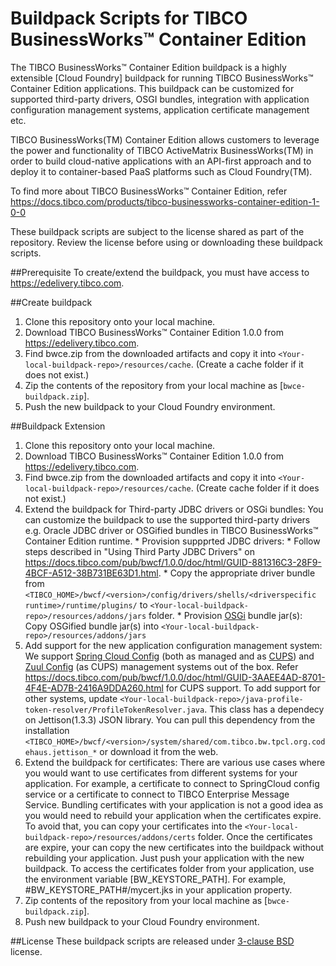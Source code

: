 # Buildpack Scripts for TIBCO BusinessWorks™ Container Edition 
The TIBCO BusinessWorks™ Container Edition buildpack is a highly extensible [Cloud Foundry] buildpack for running TIBCO BusinessWorks™ Container Edition applications. This buildpack can be customized for supported third-party drivers, OSGI bundles, integration with application configuration management systems, application certificate management etc.

TIBCO BusinessWorks(TM) Container Edition allows customers to leverage the power and functionality of TIBCO ActiveMatrix BusinessWorks(TM) in order to build cloud-native applications with an API-first approach and to deploy it to container-based PaaS platforms such as Cloud Foundry(TM).

To find more about TIBCO BusinessWorks™ Container Edition, refer https://docs.tibco.com/products/tibco-businessworks-container-edition-1-0-0

These buildpack scripts are subject to the license shared as part of the repository. Review the license before using or downloading these buildpack scripts.
     
##Prerequisite
    To create/extend the buildpack, you must have access to https://edelivery.tibco.com.
    
##Create buildpack
   1. Clone this repository onto your local machine.
   2. Download TIBCO BusinessWorks™ Container Edition 1.0.0 from https://edelivery.tibco.com.
   3. Find bwce.zip from the downloaded artifacts and copy it into `<Your-local-buildpack-repo>/resources/cache`. (Create a cache folder if it does not exist.)
   4. Zip the contents of the repository from your local machine as [`bwce-buildpack.zip`].
   5. Push the new buildpack to your Cloud Foundry environment.

##Buildpack Extension
   1. Clone this repository onto your local machine.
   2. Download TIBCO BusinessWorks™ Container Edition 1.0.0 from https://edelivery.tibco.com.
   3. Find bwce.zip from the downloaded artifacts and copy it into `<Your-local-buildpack-repo>/resources/cache`. (Create cache folder if it does not exist.)
   4. Extend the buildpack for Third-party JDBC drivers or OSGi bundles: You can customize the buildpack to use the supported third-party drivers e.g. Oracle JDBC driver or OSGified bundles in TIBCO BusinessWorks™ Container Edition runtime.
     * Provision suppprted JDBC drivers: 
          * Follow steps described in "Using Third Party JDBC Drivers" on https://docs.tibco.com/pub/bwcf/1.0.0/doc/html/GUID-881316C3-28F9-4BCF-A512-38B731BE63D1.html.
          * Copy the appropriate driver bundle from `<TIBCO_HOME>/bwcf/<version>/config/drivers/shells/<driverspecific runtime>/runtime/plugins/` to  `<Your-local-buildpack-repo>/resources/addons/jars` folder.
     * Provision [OSGi](https://www.osgi.org) bundle jar(s): Copy OSGified bundle jar(s) into `<Your-local-buildpack-repo>/resources/addons/jars`
   5. Add support for the new application configuration management system: We support [Spring Cloud Config](http://cloud.spring.io/spring-cloud-config/spring-cloud-config.html) (both as managed and as [CUPS](https://docs.cloudfoundry.org/devguide/services/user-provided.html)) and [Zuul Config](https://github.com/Confluex/Zuul/wiki) (as CUPS) management systems out of the box. Refer https://docs.tibco.com/pub/bwcf/1.0.0/doc/html/GUID-3AAEE4AD-8701-4F4E-AD7B-2416A9DDA260.html for CUPS support. To add support for other systems, update `<Your-local-buildpack-repo>/java-profile-token-resolver/ProfileTokenResolver.java`. This class has a dependecy on Jettison(1.3.3) JSON library. You can pull this dependency from the installation `<TIBCO_HOME>/bwcf/<version>/system/shared/com.tibco.bw.tpcl.org.codehaus.jettison_*` or download it from the web.
   6. Extend the buildpack for certificates: There are various use cases where you would want to use certificates from different systems for your application. For example, a certificate to connect to SpringCloud config service or a certificate to connect to TIBCO Enterprise Message Service. Bundling certificates with your application is not a good idea as you would need to rebuild your application when the certificates expire. To avoid that, you can copy your certificates into the `<Your-local-buildpack-repo>/resources/addons/certs` folder. Once the certificates are expire, your can copy the new certificates into the buildpack without rebuilding your application. Just push your application with the new buildpack. To access the certificates folder from your application, use the environment variable [BW_KEYSTORE_PATH]. For example, #BW_KEYSTORE_PATH#/mycert.jks in your application property.
   7. Zip contents of the repository from your local machine as [`bwce-buildpack.zip`].
   8. Push new buildpack to your Cloud Foundry environment.

##License
These buildpack scripts are released under [3-clause BSD](License.md) license.
     
